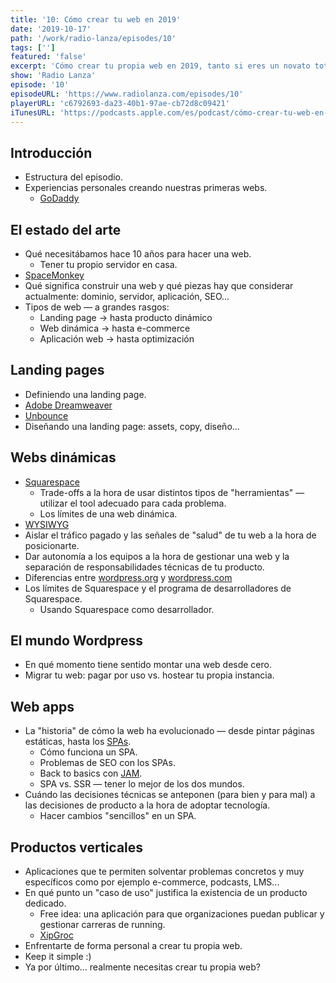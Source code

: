 ```yaml
---
title: '10: Cómo crear tu web en 2019'
date: '2019-10-17'
path: '/work/radio-lanza/episodes/10'
tags: ['']
featured: 'false'
excerpt: 'Cómo crear tu propia web en 2019, tanto si eres un novato total o una programadora experta. Compartimos las mejores prácticas para cada persona independientemente de tu presupuesto, conocimientos, u objetivos de negocio. No te gastes ni un euro en tu web antes de escuchar este capítulo.'
show: 'Radio Lanza'
episode: '10'
episodeURL: 'https://www.radiolanza.com/episodes/10'
playerURL: 'c6792693-da23-40b1-97ae-cb72d8c09421'
iTunesURL: 'https://podcasts.apple.com/es/podcast/cómo-crear-tu-web-en-2019/id1468000755?i=1000453819820'
---
```


## Introducción

- Estructura del episodio.
- Experiencias personales creando nuestras primeras webs.
  - [GoDaddy](https://www.godaddy.com)

## El estado del arte

- Qué necesitábamos hace 10 años para hacer una web.
  - Tener tu propio servidor en casa.
- [SpaceMonkey](<https://en.wikipedia.org/wiki/Space_Monkey_(company)>)
- Qué significa construir una web y qué piezas hay que considerar actualmente: dominio, servidor, aplicación, SEO...
- Tipos de web — a grandes rasgos:
  - Landing page → hasta producto dinámico
  - Web dinámica → hasta e-commerce
  - Aplicación web → hasta optimización

## Landing pages

- Definiendo una landing page.
- [Adobe Dreamweaver](http://www.adobe.com/products/dreamweaver)
- [Unbounce](https://unbounce.com)
- Diseñando una landing page: assets, copy, diseño...

## Webs dinámicas

- [Squarespace](https://www.squarespace.com)
  - Trade-offs a la hora de usar distintos tipos de "herramientas" — utilizar el tool adecuado para cada problema.
  - Los límites de una web dinámica.
- [WYSIWYG](https://en.wikipedia.org/wiki/WYSIWYG)
- Aislar el tráfico pagado y las señales de "salud" de tu web a la hora de posicionarte.
- Dar autonomía a los equipos a la hora de gestionar una web y la separación de responsabilidades técnicas de tu producto.
- Diferencias entre [wordpress.org](https://wordpress.org) y [wordpress.com](https://wordpress.com)
- Los límites de Squarespace y el programa de desarrolladores de Squarespace.
  - Usando Squarespace como desarrollador.

## El mundo Wordpress

- En qué momento tiene sentido montar una web desde cero.
- Migrar tu web: pagar por uso vs. hostear tu propia instancia.

## Web apps

- La "historia" de cómo la web ha evolucionado — desde pintar páginas estáticas, hasta los [SPAs](https://en.wikipedia.org/wiki/Single-page_application).
  - Cómo funciona un SPA.
  - Problemas de SEO con los SPAs.
  - Back to basics con [JAM](https://jamstack.org/).
  - SPA vs. SSR — tener lo mejor de los dos mundos.
- Cuándo las decisiones técnicas se anteponen (para bien y para mal) a las decisiones de producto a la hora de adoptar tecnología.
  - Hacer cambios "sencillos" en un SPA.

## Productos verticales

- Aplicaciones que te permiten solventar problemas concretos y muy específicos como por ejemplo e-commerce, podcasts, LMS...
- En qué punto un "caso de uso" justifica la existencia de un producto dedicado.
  - Free idea: una aplicación para que organizaciones puedan publicar y gestionar carreras de running.
  - [XipGroc](https://xipgroc.cat/)
- Enfrentarte de forma personal a crear tu propia web.
- Keep it simple :)
- Ya por último... realmente necesitas crear tu propia web?
